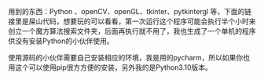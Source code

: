 用到的东西：Python 、openCV、openGL、tkinter、pytkintergl 等，下面的链接里是屎山代码，想要玩的可以看看，第一次运行这个程序可能会执行半个小时来创立一个魔方算法搜索文件夹，后面再执行就不用了，我也生成了一个单机的程序供没有安装Python的小伙伴使用。

使用源码的小伙伴需要自己安装相应的环境，我是用的pycharm，所以如果你也用这个可以使用pip很方方便的安装，另外我的是Python3.10版本。

